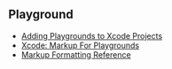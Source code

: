 ## Playground
- [Adding Playgrounds to Xcode Projects](https://useyourloaf.com/blog/adding-playgrounds-to-xcode-projects/)
- [Xcode: Markup For Playgrounds](http://www.thomashanning.com/xcode-markup-for-playgrounds/)
- [Markup Formatting Reference](https://developer.apple.com/library/content/documentation/Xcode/Reference/xcode_markup_formatting_ref/index.html)
